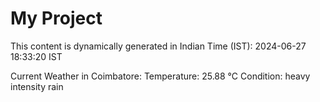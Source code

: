 # My Project

This content is dynamically generated in Indian Time (IST): 2024-06-27 18:33:20 IST


Current Weather in Coimbatore:
Temperature: 25.88 °C
Condition: heavy intensity rain

